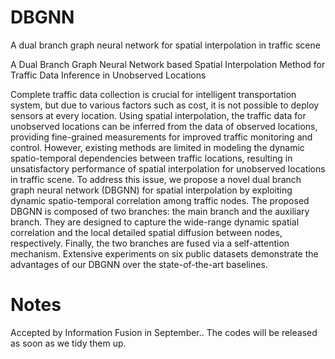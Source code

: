 # DBGNN
A dual branch graph neural network for spatial interpolation in traffic scene

A Dual Branch Graph Neural Network based Spatial Interpolation Method for Traffic Data Inference in Unobserved Locations

Complete traffic data collection is crucial for intelligent transportation system, but due to various factors such as cost, it is not possible to deploy sensors at every location. Using spatial interpolation, the traffic data for unobserved locations can be inferred from the data of observed locations, providing fine-grained measurements for improved traffic monitoring and control.
However, existing methods are limited in modeling the dynamic spatio-temporal dependencies between traffic locations, resulting in unsatisfactory performance of spatial interpolation for unobserved locations in traffic scene. To address this issue, we propose a novel dual branch graph neural network (DBGNN) for spatial interpolation by exploiting dynamic spatio-temporal correlation among traffic nodes. The proposed DBGNN is composed of two branches: the main branch and the auxiliary branch. They are designed to capture the wide-range dynamic spatial correlation and the local detailed spatial diffusion between nodes, respectively. Finally, the two branches are fused via a self-attention mechanism. Extensive experiments on six public datasets demonstrate the advantages of our DBGNN over the state-of-the-art baselines.

# Notes
Accepted by Information Fusion in September.. The codes will be released as soon as we tidy them up.
